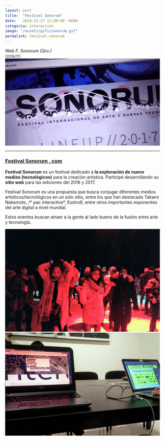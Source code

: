 ```yaml
---
layout: post
title:  "Festival Sonorum"
date:   2018-12-27 11:00:00 -0600
categoria: interaccion
image: "/assets/gifs/sonorum.gif"
permalink: festival-sonorum
---
```

<div class="pb-3">
<div class="display-4 fuente-josefin font-weight-bold color-post-titulo">Web <i>F. Sonorum (Qro.)</i></div> <small class="text-dark">(2016/17)</small>
</div>

<div class="pb-4">
<img class="img-fluid" src="/assets/posts/sonorum/festivalsonorum-img1.gif">
</div>

<hr>

<div class="pt-1 fuente-opensans color-lectura posts" markdown="1">

<h3> <a href="https://festivalsonorum.github.io/pagina-web-sonorum/" target="_blank">Festival Sonorum . com</a> </h3>

**<span class="h3">F</span>estival Sonorum** es un festival dedicado a **la exploración de nuevo medios (tecnológicos)** para la creación artística. Participé desarrollando su **sitio web** para las ediciones del 2016 y 2017.


Festival Sonorum es una propuesta que busca conjugar diferentes medios artisticos/tecnológicos en un sólo sitio, entre los que han destacado Takami Nakamoto, /* pac interactive*, Esstro9, entre otros importantes exponentes del arte digital a nivel mundial.

Estos eventos buscan atraer a la gente al lado bueno de la fusión entre arte y tecnología.

<img class="img-fluid pb-4" src="/assets/posts/sonorum/sonorum1.jpg" alt="festival sonorum querétaro Animanoir p5js">
<img class="img-fluid pb-4" src="/assets/posts/sonorum/sonorum2.jpg" alt="festival sonorum querétaro Animanoir p5js">

</div>